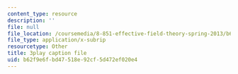 ```yaml
---
content_type: resource
description: ''
file: null
file_location: /coursemedia/8-851-effective-field-theory-spring-2013/b62f9e6fbd47518e92cf5d472ef020e4_k0vA0aTcUZA.vtt
file_type: application/x-subrip
resourcetype: Other
title: 3play caption file
uid: b62f9e6f-bd47-518e-92cf-5d472ef020e4
---
```


